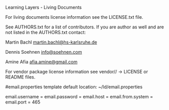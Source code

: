 Learning Layers - Living Documents

For living documents license information see the LICENSE.txt file.

See AUTHORS.txt for a list of contributors. If you are author as well and are not listed in the AUTHORS.txt contact:

  Martin Bachl <martin.bachl@hs-karlsruhe.de>
  
  Dennis Soehnen <info@soehnen.com>

  Amine Afia <afia.amine@gmail.com>

For vendor package license information see vendor// -> LICENSE or README files.



#email.properties template
default location: ~/ld/email.properties

email.username = <USERNAME>
email.password = <PASSWORD>
email.host = <HOST>
email.from.system = <FROM>
email.port = 465